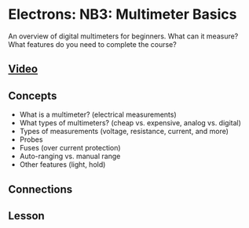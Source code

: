 # Electrons: NB3: Multimeter Basics
An overview of digital multimeters for beginners. What can it measure? What features do you need to complete the course?

## [Video](https://vimeo.com/1027764019)

## Concepts
- What is a multimeter? (electrical measurements)
- What types of multimeters? (cheap vs. expensive, analog vs. digital)
- Types of measurements (voltage, resistance, current, and more)
- Probes
- Fuses (over current protection)
- Auto-ranging vs. manual range
- Other features (light, hold)

## Connections

## Lesson
